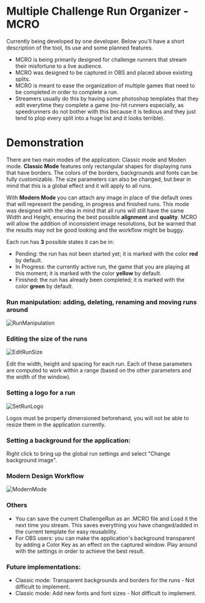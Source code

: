 # Multiple Challenge Run Organizer - MCRO

Currently being developed by one developer. Below you'll have a short description of the tool, its use and some planned features.
- MCRO is being primarily designed for challenge runners that stream their misfortune to a live audience.
- MCRO was designed to be captured in OBS and placed above existing splits.
- MCRO is meant to ease the organization of multiple games that need to be completed in order to complete a run.
- Streamers usually do this by having some photoshop templates that they edit everytime they complete a game (no-hit runners especially, as speedrunners do not bother with this because it is tedious and they just tend to plop every split into a huge list and it looks terrible).

# Demonstration
There are two main modes of the application: Classic mode and Moden mode.
**Classic Mode** features only rectangular shapes for displaying runs that have borders. The colors of the borders, backgrounds and fonts can be fully customizable. The size parameters can also be changed, but bear in mind that this is a global effect and it will apply to all runs.

With **Modern Mode** you can attach any image in place of the default ones that will represent the pending, in progress and finished runs. This mode was designed with the idea in mind that all runs will still have the same Width and Height, ensuring the best possible **alignment** and **quality**. MCRO will allow the addition of inconsistent image resolutions, but be warned that the results may not be good looking and the workflow might be buggy.

Each run has **3** possible states it can be in:
- Pending: the run has not been started yet; it is marked with the color **red** by default.
- In Progress: the currently active run, the game that you are playing at this moment; it is marked with the color **yellow** by default.
- Finished: the run has already been completed; it is marked with the color **green** by default.

### Run manipulation: adding, deleting, renaming and moving runs around
![RunManipulation](https://user-images.githubusercontent.com/63927668/178163180-14c89f91-1f21-405c-9a83-d4ffac0e946c.gif)

### Editing the size of the runs
![EditRunSize](https://user-images.githubusercontent.com/63927668/178163208-dce7bb4b-c178-4fc5-9263-219cc52faa0a.gif)

Edit the width, height and spacing for each run. Each of these parameters are computed to work within a range (based on the other parameters and the width of the window).

### Setting a logo for a run
![SetRunLogo](https://user-images.githubusercontent.com/63927668/178163235-59796ae1-0d27-4c0b-9f7d-c744dc87b1b2.gif)

Logos must be properly dimensioned beforehand, you will not be able to resize them in the application currently.

### Setting a background for the application:
Right click to bring up the global run settings and select "Change background image".

### Modern Design Workflow
![ModernMode](https://user-images.githubusercontent.com/63927668/179598147-ccb8940c-640a-4df2-a196-8de5c3d21d12.gif)

### Others
- You can save the current ChallengeRun as an .MCRO file and Load it the next time you stream. This saves everything you have changed/added in the current template for easy reusability.
- For OBS users: you can make the application's background transparent by adding a Color Key as an effect on the captured window. Play around with the settings in order to achieve the best result.

### Future implementations:
- Classic mode: Transparent backgrounds and borders for the runs - Not difficult to implement.
- Classic mode: Add new fonts and font sizes - Not difficult to implement.
